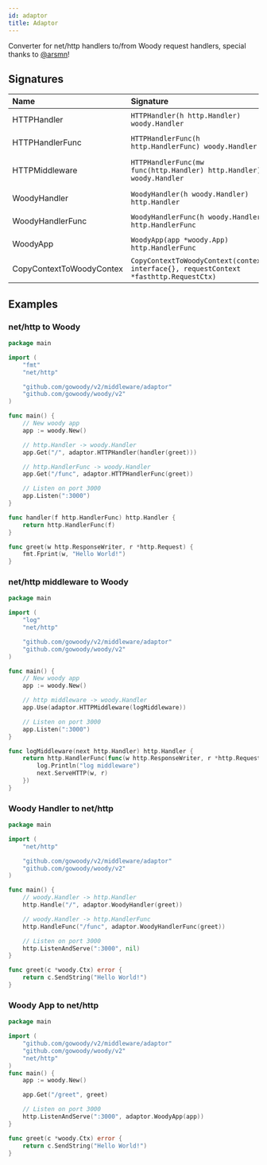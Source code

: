 ```yaml
---
id: adaptor
title: Adaptor
---
```


Converter for net/http handlers to/from Woody request handlers, special thanks to [@arsmn](https://github.com/arsmn)!

## Signatures
| Name | Signature | Description
| :--- | :--- | :---
| HTTPHandler | `HTTPHandler(h http.Handler) woody.Handler` | http.Handler -> woody.Handler
| HTTPHandlerFunc | `HTTPHandlerFunc(h http.HandlerFunc) woody.Handler` | http.HandlerFunc -> woody.Handler
| HTTPMiddleware | `HTTPHandlerFunc(mw func(http.Handler) http.Handler) woody.Handler` | func(http.Handler) http.Handler -> woody.Handler
| WoodyHandler | `WoodyHandler(h woody.Handler) http.Handler` | woody.Handler -> http.Handler
| WoodyHandlerFunc | `WoodyHandlerFunc(h woody.Handler) http.HandlerFunc` | woody.Handler -> http.HandlerFunc
| WoodyApp | `WoodyApp(app *woody.App) http.HandlerFunc` | Woody app -> http.HandlerFunc
| CopyContextToWoodyContex | `CopyContextToWoodyContext(context interface{}, requestContext *fasthttp.RequestCtx)` | context.Context -> fasthttp.RequestCtx

## Examples

### net/http to Woody
```go
package main

import (
	"fmt"
	"net/http"

	"github.com/gowoody/v2/middleware/adaptor"
	"github.com/gowoody/woody/v2"
)

func main() {
	// New woody app
	app := woody.New()

	// http.Handler -> woody.Handler
	app.Get("/", adaptor.HTTPHandler(handler(greet)))

	// http.HandlerFunc -> woody.Handler
	app.Get("/func", adaptor.HTTPHandlerFunc(greet))

	// Listen on port 3000
	app.Listen(":3000")
}

func handler(f http.HandlerFunc) http.Handler {
	return http.HandlerFunc(f)
}

func greet(w http.ResponseWriter, r *http.Request) {
	fmt.Fprint(w, "Hello World!")
}
```

### net/http middleware to Woody
```go
package main

import (
	"log"
	"net/http"

	"github.com/gowoody/v2/middleware/adaptor"
	"github.com/gowoody/woody/v2"
)

func main() {
	// New woody app
	app := woody.New()

	// http middleware -> woody.Handler
	app.Use(adaptor.HTTPMiddleware(logMiddleware))

	// Listen on port 3000
	app.Listen(":3000")
}

func logMiddleware(next http.Handler) http.Handler {
	return http.HandlerFunc(func(w http.ResponseWriter, r *http.Request) {
		log.Println("log middleware")
		next.ServeHTTP(w, r)
	})
}
```

### Woody Handler to net/http
```go
package main

import (
	"net/http"

	"github.com/gowoody/v2/middleware/adaptor"
	"github.com/gowoody/woody/v2"
)

func main() {
	// woody.Handler -> http.Handler
	http.Handle("/", adaptor.WoodyHandler(greet))

  	// woody.Handler -> http.HandlerFunc
	http.HandleFunc("/func", adaptor.WoodyHandlerFunc(greet))

	// Listen on port 3000
	http.ListenAndServe(":3000", nil)
}

func greet(c *woody.Ctx) error {
	return c.SendString("Hello World!")
}
```

### Woody App to net/http
```go
package main

import (
	"github.com/gowoody/v2/middleware/adaptor"
	"github.com/gowoody/woody/v2"
	"net/http"
)
func main() {
	app := woody.New()

	app.Get("/greet", greet)

	// Listen on port 3000
	http.ListenAndServe(":3000", adaptor.WoodyApp(app))
}

func greet(c *woody.Ctx) error {
	return c.SendString("Hello World!")
}
```
